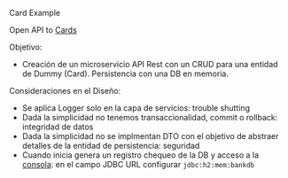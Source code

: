 Card Example

Open API to [Cards](http://localhost:8080/swagger-ui/index.html)

Objetivo:
* Creación de un microservicio API Rest con un CRUD para una entidad de Dummy (Card). Persistencia con una DB en memoria.

Consideraciones en el Diseño:
* Se aplica Logger solo en la capa de servicios: trouble shutting
* Dada la simplicidad no tenemos transaccionalidad, commit o rollback: integridad de datos
* Dada la simplicidad no se implmentan DTO con el objetivo de abstraer detalles de la entidad de persistencia: seguridad
* Cuando inicia genera un registro chequeo de la DB y acceso a la [consola](http://localhost:8080/h2-console): en el campo JDBC URL configurar `jdbc:h2:mem:bankdb`
